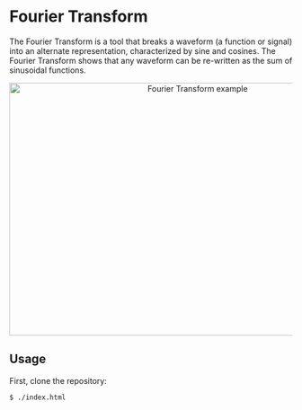 # Fourier Transform

The Fourier Transform is a tool that breaks a waveform (a function or signal) into an alternate representation, characterized by sine and cosines. The Fourier Transform shows that any waveform can be re-written as the sum of sinusoidal functions.

<p align="center">
  <img src="./content/Fourier.gif" alt="Fourier Transform example"
       width="654" height="450">
</p>

## Usage

First, clone the repository:

```sh
$ ./index.html
```
